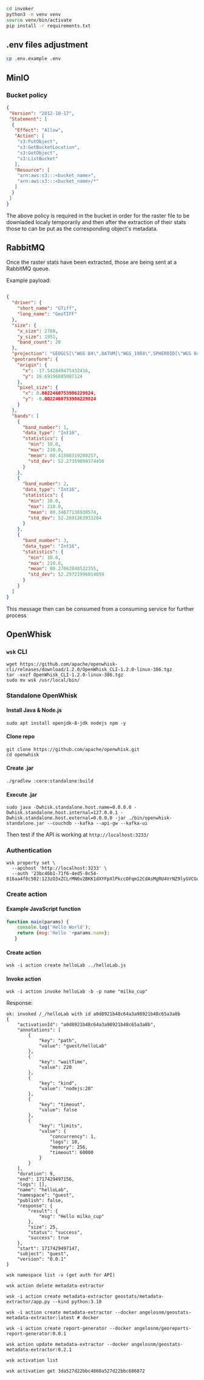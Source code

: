 ```bash
cd invoker 
python3 -m venv venv
source venv/bin/activate
pip install -r requirements.txt
```

## .env files adjustment
```bash
cp .env.example .env
```

## MinIO

### Bucket policy

```json
{
 "Version": "2012-10-17",
 "Statement": [
  {
   "Effect": "Allow",
   "Action": [
    "s3:PutObject",
    "s3:GetBucketLocation",
    "s3:GetObject",
    "s3:ListBucket"
   ],
   "Resource": [
    "arn:aws:s3:::<bucket_name>",
    "arn:aws:s3:::<bucket_name>/*"
   ]
  }
 ]
}
```

The above policy is required in the bucket in order for the raster file to be downladed localy temporarily and then after the extraction of their stats those to can be put as the corresponding object's metadata.

## RabbitMQ

Once the raster stats have been extracted, those are being sent at a RabbitMQ queue.

Example payload:

```json

{
  "driver": {
    "short_name": "GTiff",
    "long_name": "GeoTIFF"
  },
  "size": {
    "x_size": 2760,
    "y_size": 1951,
    "band_count": 20
  },
  "projection": "GEOGCS[\"WGS 84\",DATUM[\"WGS_1984\",SPHEROID[\"WGS 84\",6378137,298.257223563,AUTHORITY[\"EPSG\",\"7030\"]],AUTHORITY[\"EPSG\",\"6326\"]],PRIMEM[\"Greenwich\",0,AUTHORITY[\"EPSG\",\"8901\"]],UNIT[\"degree\",0.0174532925199433,AUTHORITY[\"EPSG\",\"9122\"]],AXIS[\"Latitude\",NORTH],AXIS[\"Longitude\",EAST],AUTHORITY[\"EPSG\",\"4326\"]]",
  "geotransform": {
    "origin": {
      "x": -17.542849475432416,
      "y": 16.69196085087124
    },
    "pixel_size": {
      "x": 0.0022460753986229824,
      "y": -0.0022460753986229824
    }
  },
  "bands": [
    {
      "band_number": 1,
      "data_type": "Int16",
      "statistics": {
        "min": 10.0,
        "max": 210.0,
        "mean": 80.41588319280257,
        "std_dev": 52.27359099374456
      }
    },
    {
      "band_number": 2,
      "data_type": "Int16",
      "statistics": {
        "min": 10.0,
        "max": 210.0,
        "mean": 80.34677136930574,
        "std_dev": 52.2691263933284
      }
    },
    {
      "band_number": 3,
      "data_type": "Int16",
      "statistics": {
        "min": 10.0,
        "max": 210.0,
        "mean": 80.27062848522355,
        "std_dev": 52.25721996014859
      }
    }
  ]
}

```

This message then can be consumed from a consuming service for further process

## OpenWhisk

### `wsk` CLI

```
wget https://github.com/apache/openwhisk-cli/releases/download/1.2.0/OpenWhisk_CLI-1.2.0-linux-386.tgz
tar -xvzf OpenWhisk_CLI-1.2.0-linux-386.tgz 
sudo mv wsk /usr/local/bin/
```

### Standalone OpenWhisk


#### Install Java & Node.js
```
sudo apt install openjdk-8-jdk nodejs npm -y
```

#### Clone repo
```
git clone https://github.com/apache/openwhisk.git 
cd openwhisk 
```

#### Create .jar
```
./gradlew :core:standalone:build
```

#### Execute .jar
```
sudo java -Dwhisk.standalone.host.name=0.0.0.0 -Dwhisk.standalone.host.internal=127.0.0.1 -Dwhisk.standalone.host.external=0.0.0.0 -jar ./bin/openwhisk-standalone.jar --couchdb --kafka --api-gw --kafka-ui
```

Then test if the API is working at `http://localhost:3233/`

### Authentication
```
wsk property set \
  --apihost 'http://localhost:3233' \
  --auth '23bc46b1-71f6-4ed5-8c54-816aa4f8c502:123zO3xZCLrMN6v2BKK1dXYFpXlPkccOFqm12CdAsMgRU4VrNZ9lyGVCGuMDGIwP'
```

### Create action

#### Example JavaScript function

```js
function main(params) {
    console.log('Hello World');
    return {msg:'Hello '+params.name};
   }
```

#### Create action
```
wsk -i action create helloLab ../helloLab.js
```

#### Invoke action
```
wsk -i action invoke helloLab -b -p name "milko_cup"
```
Response:
```
ok: invoked /_/helloLab with id a0d8921b48c64a3a98921b48c65a3a8b
{
    "activationId": "a0d8921b48c64a3a98921b48c65a3a8b",
    "annotations": [
        {
            "key": "path",
            "value": "guest/helloLab"
        },
        {
            "key": "waitTime",
            "value": 220
        },
        {
            "key": "kind",
            "value": "nodejs:20"
        },
        {
            "key": "timeout",
            "value": false
        },
        {
            "key": "limits",
            "value": {
                "concurrency": 1,
                "logs": 10,
                "memory": 256,
                "timeout": 60000
            }
        }
    ],
    "duration": 9,
    "end": 1717429497156,
    "logs": [],
    "name": "helloLab",
    "namespace": "guest",
    "publish": false,
    "response": {
        "result": {
            "msg": "Hello milko_cup"
        },
        "size": 25,
        "status": "success",
        "success": true
    },
    "start": 1717429497147,
    "subject": "guest",
    "version": "0.0.1"
}
```

```
wsk namespace list -v (get auth for API)

wsk action delete metadata-extractor

wsk -i action create metadata-extractor geostats/metadata-extractor/app.py --kind python:3.10

wsk -i action create metadata-extractor --docker angelosnm/geostats-metadata-extractor:latest # docker

wsk -i action create report-generator --docker angelosnm/georeports-report-generator:0.0.1

wsk action update metadata-extractor --docker angelosnm/geostats-metadata-extractor:0.2.1

wsk activation list

wsk activation get 3da527d22bbc4868a527d22bbc686872

```
